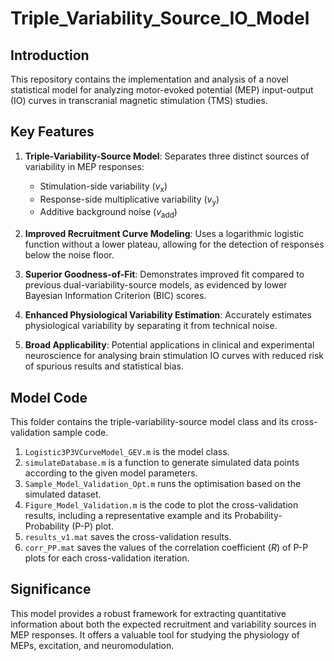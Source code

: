 # Triple_Variability_Source_IO_Model
## Introduction

This repository contains the implementation and analysis of a novel statistical model for analyzing motor-evoked potential (MEP) input-output (IO) curves in transcranial magnetic stimulation (TMS) studies.

## Key Features

1. **Triple-Variability-Source Model**: Separates three distinct sources of variability in MEP responses:
   - Stimulation-side variability ($v_\textrm{x}$)
   - Response-side multiplicative variability ($v_\textrm{y}$)
   - Additive background noise ($v_\textrm{add}$)

2. **Improved Recruitment Curve Modeling**: Uses a logarithmic logistic function without a lower plateau, allowing for the detection of responses below the noise floor.

3. **Superior Goodness-of-Fit**: Demonstrates improved fit compared to previous dual-variability-source models, as evidenced by lower Bayesian Information Criterion (BIC) scores.

4. **Enhanced Physiological Variability Estimation**: Accurately estimates physiological variability by separating it from technical noise.

5. **Broad Applicability**: Potential applications in clinical and experimental neuroscience for analysing brain stimulation IO curves with reduced risk of spurious results and statistical bias.

## Model Code
This folder contains the triple-variability-source model class and its cross-validation sample code.
1. `Logistic3P3VCurveModel_GEV.m` is the model class.
2. `simulateDatabase.m` is a function to generate simulated data points according to the given model parameters.
3. `Sample_Model_Validation_Opt.m` runs the optimisation based on the simulated dataset.
4. `Figure_Model_Validation.m` is the code to plot the cross-validation results, including a representative example and its Probability-Probability (P-P) plot.
5. `results_v1.mat` saves the cross-validation results.
6. `corr_PP.mat` saves the values of the correlation coefficient ($R$) of P-P plots for each cross-validation iteration. 

## Significance

This model provides a robust framework for extracting quantitative information about both the expected recruitment and variability sources in MEP responses. It offers a valuable tool for studying the physiology of MEPs, excitation, and neuromodulation.
